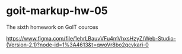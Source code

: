 # goit-markup-hw-05
The sixth homework on GoIT cources

https://www.figma.com/file/1ehrLBauvVFu4mVhxsHzyZ/Web-Studio-(Version-2.1)?node-id=1%3A4613&t=qwoVr8bo2qcvkari-0